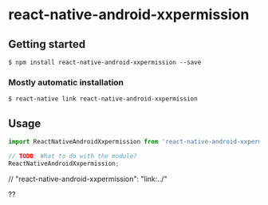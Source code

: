 # react-native-android-xxpermission

## Getting started

`$ npm install react-native-android-xxpermission --save`

### Mostly automatic installation

`$ react-native link react-native-android-xxpermission`

## Usage
```javascript
import ReactNativeAndroidXxpermission from 'react-native-android-xxpermission';

// TODO: What to do with the module?
ReactNativeAndroidXxpermission;
```


// "react-native-android-xxpermission": "link:../"

??